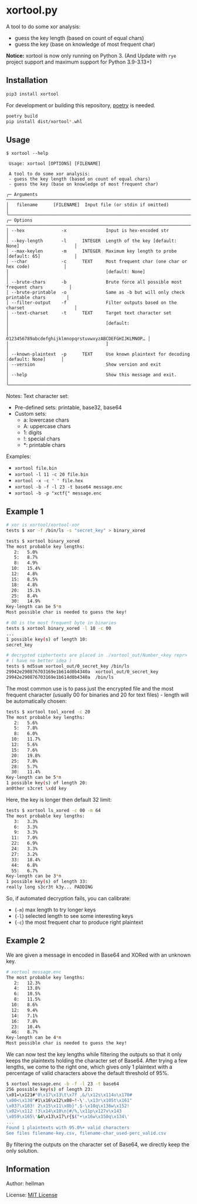 # xortool.py

A tool to do some xor analysis:

- guess the key length (based on count of equal chars)
- guess the key (base on knowledge of most frequent char)

**Notice:** xortool is now only running on Python 3. (And Update with `rye` project support and maximum support for Python 3.9-3.13+)

## Installation

```bash
pip3 install xortool
```

For development or building this repository, [poetry](https://python-poetry.org/) is needed.

```bash
poetry build
pip install dist/xortool*.whl
```

## Usage

```text
$ xortool --help

 Usage: xortool [OPTIONS] [FILENAME]

 A tool to do some xor analysis:
 - guess the key length (based on count of equal chars)
 - guess the key (base on knowledge of most frequent char)

╭─ Arguments ───────────────────────────────────────────────────────────────────────────────╮
│   filename      [FILENAME]  Input file (or stdin if omitted)                              │
╰───────────────────────────────────────────────────────────────────────────────────────────╯
╭─ Options ─────────────────────────────────────────────────────────────────────────────────╮
│ --hex              -x               Input is hex-encoded str                              │
│ --key-length       -l      INTEGER  Length of the key [default: None]                     │
│ --max-keylen       -m      INTEGER  Maximum key length to probe [default: 65]             │
│ --char             -c      TEXT     Most frequent char (one char or hex code)             │
│                                     [default: None]                                       │
│ --brute-chars      -b               Brute force all possible most frequent chars          │
│ --brute-printable  -o               Same as -b but will only check printable chars        │
│ --filter-output    -f               Filter outputs based on the charset                   │
│ --text-charset     -t      TEXT     Target text character set                             │
│                                     [default:                                             │
│                                     0123456789abcdefghijklmnopqrstuvwxyzABCDEFGHIJKLMNOP… │
│                                     ]                                                     │
│ --known-plaintext  -p      TEXT     Use known plaintext for decoding [default: None]      │
│ --version                           Show version and exit                                 │
│ --help                              Show this message and exit.                           │
╰───────────────────────────────────────────────────────────────────────────────────────────╯

```

Notes:
Text character set:

- Pre-defined sets: printable, base32, base64
- Custom sets:
  - a: lowercase chars
  - A: uppercase chars
  - 1: digits
  - !: special chars
  - \*: printable chars

Examples:

- `xortool file.bin`
- `xortool -l 11 -c 20 file.bin`
- `xortool -x -c ' ' file.hex`
- `xortool -b -f -l 23 -t base64 message.enc`
- `xortool -b -p "xctf{" message.enc`

## Example 1

```bash
# xor is xortool/xortool-xor
tests $ xor -f /bin/ls -s "secret_key" > binary_xored

tests $ xortool binary_xored
The most probable key lengths:
   2:   5.0%
   5:   8.7%
   8:   4.9%
  10:   15.4%
  12:   4.8%
  15:   8.5%
  18:   4.8%
  20:   15.1%
  25:   8.4%
  30:   14.9%
Key-length can be 5*n
Most possible char is needed to guess the key!

# 00 is the most frequent byte in binaries
tests $ xortool binary_xored -l 10 -c 00
...
1 possible key(s) of length 10:
secret_key

# decrypted ciphertexts are placed in ./xortool_out/Number_<key repr>
# ( have no better idea )
tests $ md5sum xortool_out/0_secret_key /bin/ls
29942e290876703169e1b614d0b4340a  xortool_out/0_secret_key
29942e290876703169e1b614d0b4340a  /bin/ls
```

The most common use is to pass just the encrypted file and the most frequent character (usually 00 for binaries and 20 for text files) - length will be automatically chosen:

```bash
tests $ xortool tool_xored -c 20
The most probable key lengths:
   2:   5.6%
   5:   7.8%
   8:   6.0%
  10:   11.7%
  12:   5.6%
  15:   7.6%
  20:   19.8%
  25:   7.8%
  28:   5.7%
  30:   11.4%
Key-length can be 5*n
1 possible key(s) of length 20:
an0ther s3cret \xdd key
```

Here, the key is longer then default 32 limit:

```bash
tests $ xortool ls_xored -c 00 -m 64
The most probable key lengths:
   3:   3.3%
   6:   3.3%
   9:   3.3%
  11:   7.0%
  22:   6.9%
  24:   3.3%
  27:   3.2%
  33:   18.4%
  44:   6.8%
  55:   6.7%
Key-length can be 3*n
1 possible key(s) of length 33:
really long s3cr3t k3y... PADDING
```

So, if automated decryption fails, you can calibrate:

- (`-m`) max length to try longer keys
- (`-l`) selected length to see some interesting keys
- (`-c`) the most frequent char to produce right plaintext

## Example 2

We are given a message in encoded in Base64 and XORed with an unknown key.

```bash
# xortool message.enc
The most probable key lengths:
   2:   12.3%
   4:   13.8%
   6:   10.5%
   8:   11.5%
  10:   8.6%
  12:   9.4%
  14:   7.1%
  16:   7.8%
  23:   10.4%
  46:   8.7%
Key-length can be 4*n
Most possible char is needed to guess the key!
```

We can now test the key lengths while filtering the outputs so that it only keeps the plaintexts holding the character set of Base64. After trying a few lengths, we come to the right one, which gives only 1 plaintext with a percentage of valid characters above the default threshold of 95%.

```bash
$ xortool message.enc -b -f -l 23 -t base64
256 possible key(s) of length 23:
\x01=\x121#"0\x17\x13\t\x7f ,&/\x12s\x114u\x170#
\x00<\x130"#1\x16\x12\x08~!-\'.\x13r\x105t\x161"
\x03?\x103! 2\x15\x11\x0b}".$-\x10q\x136w\x152!
\x02>\x112 !3\x14\x10\n|#/%,\x11p\x127v\x143
\x059\x165\'&4\x13\x17\r{$("+\x16w\x150q\x134\'
...
Found 1 plaintexts with 95.0%+ valid characters
See files filename-key.csv, filename-char_used-perc_valid.csv
```

By filtering the outputs on the character set of Base64, we directly keep the only solution.

## Information

Author: hellman

License: [MIT License](https://opensource.org/licenses/MIT)
